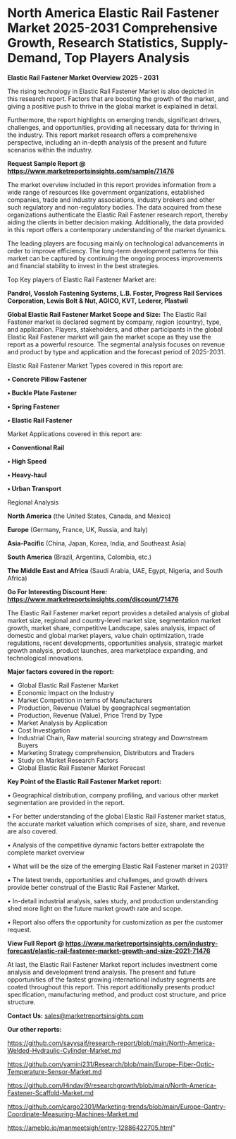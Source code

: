  # North America Elastic Rail Fastener Market 2025-2031 Comprehensive Growth, Research Statistics, Supply-Demand,  Top Players Analysis

<Strong> Elastic Rail Fastener Market Overview 2025 - 2031</strong>

The rising technology in Elastic Rail Fastener Market is also depicted in this research report. Factors that are boosting the growth of the market, and giving a positive push to thrive in the global market is explained in detail.

Furthermore, the report highlights on emerging trends, significant drivers, challenges, and opportunities, providing all necessary data for thriving in the industry. This report market research offers a comprehensive perspective, including an in-depth analysis of the present and future scenarios within the industry.

<strong>Request Sample Report @ <a href=https://www.marketreportsinsights.com/sample/71476>https://www.marketreportsinsights.com/sample/71476</a></strong>

The market overview included in this report provides information from a wide range of resources like government organizations, established companies, trade and industry associations, industry brokers and other such regulatory and non-regulatory bodies. The data acquired from these organizations authenticate the Elastic Rail Fastener research report, thereby aiding the clients in better decision making. Additionally, the data provided in this report offers a contemporary understanding of the market dynamics.

The leading players are focusing mainly on technological advancements in order to improve efficiency. The long-term development patterns for this market can be captured by continuing the ongoing process improvements and financial stability to invest in the best strategies.

Top Key players of Elastic Rail Fastener Market are:

<strong>Pandrol, Vossloh Fastening Systems, L.B. Foster, Progress Rail Services Corporation, Lewis Bolt & Nut, AGICO, KVT, Lederer, Plastwil</strong>

<strong><b>Global Elastic Rail Fastener Market Scope and Size:</b></strong>
The Elastic Rail Fastener market is declared segment by company, region (country), type, and application. Players, stakeholders, and other participants in the global Elastic Rail Fastener market will gain the market scope as they use the report as a powerful resource. The segmental analysis focuses on revenue and product by type and application and the forecast period of 2025-2031.

Elastic Rail Fastener Market Types covered in this report are:

<strong>• Concrete Pillow Fastener

• Buckle Plate Fastener

• Spring Fastener

• Elastic Rail Fastener</strong>

Market Applications covered in this report are:

<strong>• Conventional Rail

• High Speed

• Heavy-haul

• Urban Transport</strong> 

Regional Analysis

<strong>North America</strong> (the United States, Canada, and Mexico)

<strong>Europe</strong> (Germany, France, UK, Russia, and Italy)

<strong>Asia-Pacific</strong> (China, Japan, Korea, India, and Southeast Asia)

<strong>South America</strong> (Brazil, Argentina, Colombia, etc.)

<strong>The Middle East and Africa</strong> (Saudi Arabia, UAE, Egypt, Nigeria, and South Africa)

<strong>Go For Interesting Discount Here: <a href=https://www.marketreportsinsights.com/discount/71476>https://www.marketreportsinsights.com/discount/71476</a></strong>

The Elastic Rail Fastener market report provides a detailed analysis of global market size, regional and country-level market size, segmentation market growth, market share, competitive Landscape, sales analysis, impact of domestic and global market players, value chain optimization, trade regulations, recent developments, opportunities analysis, strategic market growth analysis, product launches, area marketplace expanding, and technological innovations.

<strong><b>Major factors covered in the report:</b></strong>
<ul>
  <li>Global Elastic Rail Fastener Market </li>
  <li>Economic Impact on the Industry</li>
  <li>Market Competition in terms of Manufacturers</li>
  <li>Production, Revenue (Value) by geographical segmentation</li>
  <li>Production, Revenue (Value), Price Trend by Type</li>
  <li>Market Analysis by Application</li>
  <li>Cost Investigation</li>
  <li>Industrial Chain, Raw material sourcing strategy and Downstream Buyers</li>
  <li>Marketing Strategy comprehension, Distributors and Traders</li>
  <li>Study on Market Research Factors</li>
  <li>Global Elastic Rail Fastener Market Forecast</li>
</ul>

<strong><b>Key Point of the Elastic Rail Fastener Market report:</b></strong>

• Geographical distribution, company profiling, and various other market segmentation are provided in the report.

• For better understanding of the global Elastic Rail Fastener market status, the accurate market valuation which comprises of size, share, and revenue are also covered.

• Analysis of the competitive dynamic factors better extrapolate the complete market overview

• What will be the size of the emerging Elastic Rail Fastener market in 2031?

• The latest trends, opportunities and challenges, and growth drivers provide better construal of the Elastic Rail Fastener Market.

• In-detail industrial analysis, sales study, and production understanding shed more light on the future market growth rate and scope.

• Report also offers the opportunity for customization as per the customer request.

<strong><b>View Full Report @ <a href=https://www.marketreportsinsights.com/industry-forecast/elastic-rail-fastener-market-growth-and-size-2021-71476>https://www.marketreportsinsights.com/industry-forecast/elastic-rail-fastener-market-growth-and-size-2021-71476</a></b></strong>


At last, the Elastic Rail Fastener Market report includes investment come analysis and development trend analysis. The present and future opportunities of the fastest growing international industry segments are coated throughout this report. This report additionally presents product specification, manufacturing method, and product cost structure, and price structure.

<strong>Contact Us:</strong>
sales@marketreportsinsights.com

<strong>Our other reports:</strong>

<a href=https://github.com/sayysaif/research-report/blob/main/North-America-Welded-Hydraulic-Cylinder-Market.md>https://github.com/sayysaif/research-report/blob/main/North-America-Welded-Hydraulic-Cylinder-Market.md</a>

<a href=https://github.com/yamini231/Research/blob/main/Europe-Fiber-Optic-Temperature-Sensor-Market.md>https://github.com/yamini231/Research/blob/main/Europe-Fiber-Optic-Temperature-Sensor-Market.md</a>

<a href=https://github.com/Hindavi9/researchgrowth/blob/main/North-America-Fastener-Scaffold-Market.md>https://github.com/Hindavi9/researchgrowth/blob/main/North-America-Fastener-Scaffold-Market.md</a>

<a href=https://github.com/cargo2301/Marketing-trends/blob/main/Europe-Gantry-Coordinate-Measuring-Machines-Market.md>https://github.com/cargo2301/Marketing-trends/blob/main/Europe-Gantry-Coordinate-Measuring-Machines-Market.md</a>

<a href=https://ameblo.jp/manmeetsigh/entry-12886422705.html>https://ameblo.jp/manmeetsigh/entry-12886422705.html</a>"
